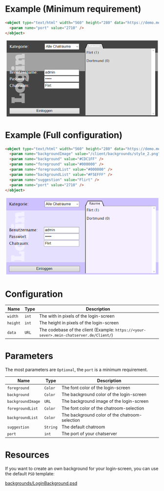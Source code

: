 # Example (Minimum requirement)
```html
<object type="text/html" width="560" height="280" data="https://demo.mein-chatserver.de/Client/">
  <param name="port" value="2710" />
</object>
```
![image](https://github.com/MeinChatserver/Documentation/blob/main/FAQ%20Screenshots/login_1.png?raw=true)


# Example (Full configuration)
```html
<object type="text/html" width="560" height="280" data="https://demo.mein-chatserver.de/Client/">
  <param name="backgroundImage" value="/client/backgrounds/style_2.png" />
  <param name="background" value="#CDC1FF" />
  <param name="foreground" value="#000000" />
  <param name="foregroundList" value="#000000" />
  <param name="backgroundList" value="#F5EFFF" />
  <param name="suggestion" value="Flirt" />
  <param name="port" value="2710" />
</object>
```

![image](https://github.com/MeinChatserver/Documentation/blob/main/FAQ%20Screenshots/login_2.png?raw=true)

# Configuration
| Name | Type | Description |
|------|------|------|
| `width` | `int` | The with in pixels of the login-screen |
| `height` | `int` | The height in pixels of the login-screen |
| `data` | `URL` | The codebase of the client (Example: `https://<your-sever>.mein-chatserver.de/Client/`) |

# Parameters
The most parameters are `Optional`, the `port` is a minimum requirement.

| Name | Type | Description |
|------|------|------|
| `foreground` | `Color` | The font color of the login-screen |
| `background` | `Color` | The background color of the login-screen |
| `backgroundImage` | `URL` | The background image of the login-screen |
| `foregroundList` | `Color` | The font color of the chatroom-selection |
| `backgroundList` | `Color` | The background color of the chatroom-selection |
| `suggestion` | `String` | The default chatroom |
| `port` | `int` | The port of your chatserver |

# Resources
If you want to create an own background for your login-screen, you can use the default `PSD` template:

[backgrounds/LoginBackground.psd](https://github.com/MeinChatserver/Client/blob/main/backgrounds/LoginBackground.psd)

